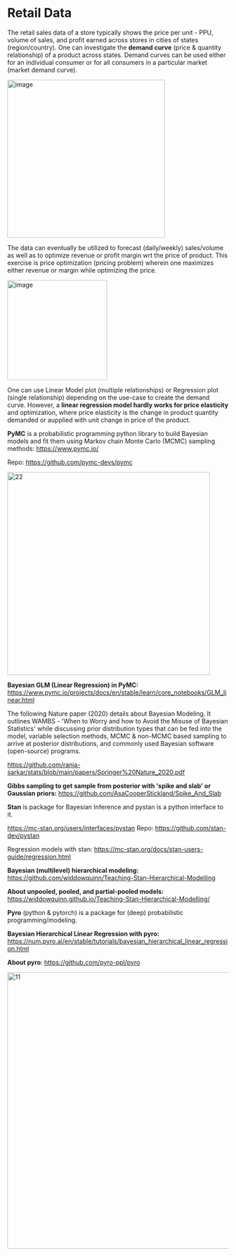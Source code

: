 # Retail Data

The retail sales data of a store typically shows the price per unit - PPU, volume of sales, and profit earned across stores in cities of states (region/country). One can investigate the **demand curve** (price & quantity relationship) of a product across states. Demand curves can be used either for an individual consumer or for all consumers in a particular market (market demand curve).

<img width="359" alt="image" src="https://github.com/ranja-sarkar/SuperStoreSales/assets/101544669/97913eca-24db-4065-a946-81d3b651767f">

The data can eventually be utilized to forecast (daily/weekly) sales/volume as well as to optimize revenue or profit margin wrt the price of product. This exercise is price optimization (pricing problem) wherein one maximizes either revenue or margin while optimizing the price.

<img width="227" alt="image" src="https://github.com/ranja-sarkar/SuperStoreSales/assets/101544669/9c591eea-1b8a-4859-ab67-7250ed081a67">

One can use Linear Model plot (multiple relationships) or Regression plot (single relationship) depending on the use-case to create the demand curve. However, a **linear regression model hardly works for price elasticity** and optimization, where price elasticity is the change in product quantity demanded or aupplied with unit change in price of the product. 

**PyMC** is a probabilistic programming python library to build Bayesian models and fit them using Markov chain Monte Carlo (MCMC) sampling methods: https://www.pymc.io/

Repo: https://github.com/pymc-devs/pymc

<img width="461" alt="22" src="https://github.com/user-attachments/assets/753cbfa0-d337-42d1-b41a-78fc7a575f4c" />


**Bayesian GLM (Linear Regression) in PyMC:** https://www.pymc.io/projects/docs/en/stable/learn/core_notebooks/GLM_linear.html

The following Nature paper (2020) details about Bayesian Modeling. It outlines WAMBS - 'When to Worry and how to Avoid the Misuse of Bayesian Statistics' while discussing prior distribution types that can be fed into the model, variable selection methods, MCMC & non-MCMC based sampling to arrive at posterior distributions, and commonly used Bayesian software (open-source) programs. 

https://github.com/ranja-sarkar/stats/blob/main/papers/Springer%20Nature_2020.pdf


**Gibbs sampling to get sample from posterior with 'spike and slab' or Gaussian priors:** https://github.com/AsaCooperStickland/Spike_And_Slab

**Stan** is package for Bayesian Inference and pystan is a python interface to it.

https://mc-stan.org/users/interfaces/pystan
Repo: https://github.com/stan-dev/pystan


Regression models with stan: https://mc-stan.org/docs/stan-users-guide/regression.html

**Bayesian (multilevel) hierarchical modeling:** https://github.com/widdowquinn/Teaching-Stan-Hierarchical-Modelling

**About unpooled, pooled, and partial-pooled models:** https://widdowquinn.github.io/Teaching-Stan-Hierarchical-Modelling/

**Pyro** (python & pytorch) is a package for (deep) probabilistic programming/modeling.

**Bayesian Hierarchical Linear Regression with pyro:** https://num.pyro.ai/en/stable/tutorials/bayesian_hierarchical_linear_regression.html

**About pyro**: https://github.com/pyro-ppl/pyro

<img width="628" alt="11" src="https://github.com/user-attachments/assets/23756f4e-a607-4680-8870-abee88ee67fa" />



